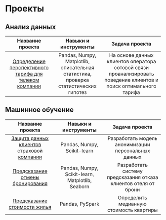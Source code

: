 <!--### Hi there 👋


**sashitina/sashitina** is a ✨ _special_ ✨ repository because its `README.md` (this file) appears on your GitHub profile.

Here are some ideas to get you started:

- 🔭 I’m currently working on ...
- 🌱 I’m currently learning ...
- 👯 I’m looking to collaborate on ...
- 🤔 I’m looking for help with ...
- 💬 Ask me about ...
- 📫 How to reach me: ...
- 😄 Pronouns: ...
- ⚡ Fun fact: ...
-->

# Проекты
## Анализ данных

| Название проекта                                      | Навыки и инструменты       | Задача проекта               |
|:-----------------------------------------------------:|:------------------------:|:---------------------------: |
|[Определение перспективного тарифа для телеком компании](https://github.com/sashitina/telecom-tariffs)| Pandas, Numpy, Matplotlib, описательная статистика, проверка статистических гипотез | На основе данных клиентов оператора сотовой связи проанализировать поведение клиентов и поиск оптимального тарифа |

## Машинное обучение

| Название проекта                                      | Навыки и инструменты        | Задача проекта              |
|:-----------------------------------------------------:|:------------------------:|:---------------------------:|
|[Защита данных клиентов страховой компании](https://github.com/sashitina/personal-data-protection)| Pandas, Numpy, Scikit-learn | Разработать модель анонимизации персональных данных |
|[Предсказание отмены бронирования](https://github.com/sashitina/churn-prediction)| Pandas, Numpy, Scikit-learn, Matplotlib, Seaborn | Разработать систему предсказания отказа клиентов отеля от брони |
|[Предсказание стоимости жилья](https://github.com/sashitina/predicting-house-prices-pyspark)| Pandas, PySpark | Определить медианную стоимость квартиры |
